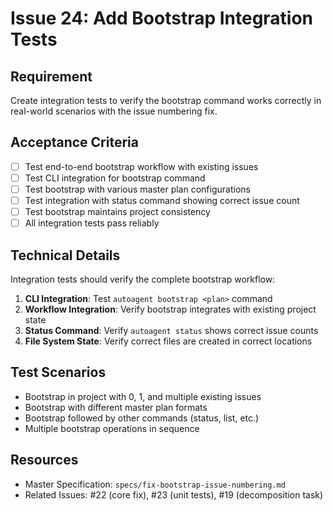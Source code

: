 # Issue 24: Add Bootstrap Integration Tests

## Requirement
Create integration tests to verify the bootstrap command works correctly in real-world scenarios with the issue numbering fix.

## Acceptance Criteria
- [ ] Test end-to-end bootstrap workflow with existing issues
- [ ] Test CLI integration for bootstrap command
- [ ] Test bootstrap with various master plan configurations
- [ ] Test integration with status command showing correct issue count
- [ ] Test bootstrap maintains project consistency
- [ ] All integration tests pass reliably

## Technical Details
Integration tests should verify the complete bootstrap workflow:

1. **CLI Integration**: Test `autoagent bootstrap <plan>` command
2. **Workflow Integration**: Verify bootstrap integrates with existing project state
3. **Status Command**: Verify `autoagent status` shows correct issue counts
4. **File System State**: Verify correct files are created in correct locations

## Test Scenarios
- Bootstrap in project with 0, 1, and multiple existing issues
- Bootstrap with different master plan formats
- Bootstrap followed by other commands (status, list, etc.)
- Multiple bootstrap operations in sequence

## Resources
- Master Specification: `specs/fix-bootstrap-issue-numbering.md`
- Related Issues: #22 (core fix), #23 (unit tests), #19 (decomposition task)
